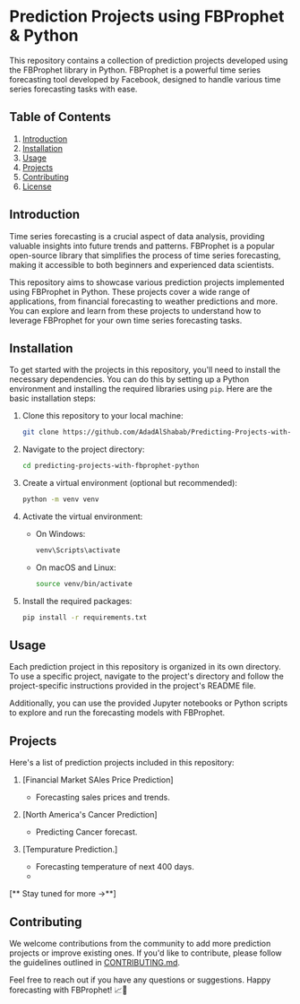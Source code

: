 # Prediction Projects using FBProphet & Python

This repository contains a collection of prediction projects developed using the FBProphet library in Python. FBProphet is a powerful time series forecasting tool developed by Facebook, designed to handle various time series forecasting tasks with ease.

## Table of Contents

1. [Introduction](#introduction)
2. [Installation](#installation)
3. [Usage](#usage)
4. [Projects](#projects)
5. [Contributing](#contributing)
6. [License](#license)

## Introduction

Time series forecasting is a crucial aspect of data analysis, providing valuable insights into future trends and patterns. FBProphet is a popular open-source library that simplifies the process of time series forecasting, making it accessible to both beginners and experienced data scientists.

This repository aims to showcase various prediction projects implemented using FBProphet in Python. These projects cover a wide range of applications, from financial forecasting to weather predictions and more. You can explore and learn from these projects to understand how to leverage FBProphet for your own time series forecasting tasks.

## Installation

To get started with the projects in this repository, you'll need to install the necessary dependencies. You can do this by setting up a Python environment and installing the required libraries using `pip`. Here are the basic installation steps:

1. Clone this repository to your local machine:

   ```bash
   git clone https://github.com/AdadAlShabab/Predicting-Projects-with-FBprophet-Python.git
   ```

2. Navigate to the project directory:

   ```bash
   cd predicting-projects-with-fbprophet-python
   ```

3. Create a virtual environment (optional but recommended):

   ```bash
   python -m venv venv
   ```

4. Activate the virtual environment:

   - On Windows:

     ```bash
     venv\Scripts\activate
     ```

   - On macOS and Linux:

     ```bash
     source venv/bin/activate
     ```

5. Install the required packages:

   ```bash
   pip install -r requirements.txt
   ```

## Usage

Each prediction project in this repository is organized in its own directory. To use a specific project, navigate to the project's directory and follow the project-specific instructions provided in the project's README file.

Additionally, you can use the provided Jupyter notebooks or Python scripts to explore and run the forecasting models with FBProphet.

## Projects

Here's a list of prediction projects included in this repository:

1. [Financial Market SAles Price Prediction]
   - Forecasting sales prices and trends.

2. [North America's Cancer Prediction]
   - Predicting Cancer forecast.

3. [Tempurature Prediction.]
   - Forecasting temperature of next 400 days.
   - 
[**  Stay tuned for more →**]

## Contributing

We welcome contributions from the community to add more prediction projects or improve existing ones. If you'd like to contribute, please follow the guidelines outlined in [CONTRIBUTING.md](CONTRIBUTING.md).

Feel free to reach out if you have any questions or suggestions. Happy forecasting with FBProphet! 📈🔮
